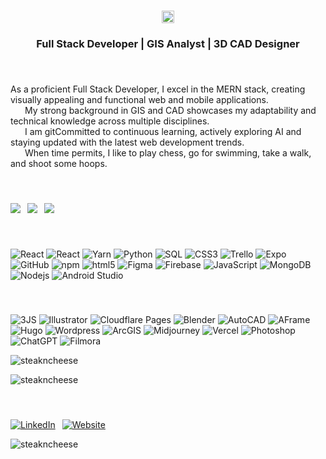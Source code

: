 <h1 align="center"><img src="https://github.com/steakncheese/steakncheese/blob/main/assets/name.png?raw=true" style="height:20px;" /></h1>
<h3 align="center">Full Stack Developer | GIS Analyst | 3D CAD Designer</h3>
<!-- About Me -->
<h3 align="left"><img src="https://github.com/steakncheese/steakncheese/blob/main/assets/aboutme.png?raw=true" style="height:15px;" /></h3>

As a proficient Full Stack Developer, I excel in the MERN stack, creating visually appealing and functional web and mobile applications.
<br>
<img src="https://github.com/steakncheese/steakncheese/blob/main/assets/blue-materia.png?raw=true" style="height:12px;" />
 My strong background in GIS and CAD showcases my adaptability and technical knowledge across multiple disciplines.
<br>
<img src="https://github.com/steakncheese/steakncheese/blob/main/assets/green-materia.png?raw=true" style="height:12px" />
 I am gitCommitted to continuous learning, actively exploring AI and staying updated with the latest web development trends.
<br>
<img src="https://github.com/steakncheese/steakncheese/blob/main/assets/yellow-materia.png?raw=true" style="height:12px" />
 When time permits, I like to play chess, go for swimming, take a walk, and shoot some hoops.

<!-- Projects -->
<h3 align="left"><img src="https://github.com/steakncheese/steakncheese/blob/main/assets/projects.png?raw=true" style="height:15px;" /></h3>
<a href="https://github.com/jaredhud/QuikDine-mobile">
<img src="https://img.shields.io/badge/Github%20-quikdine%20%E2%86%92-gray.svg?colorA=655BE1&colorB=4F44D6&style=for-the-badge"/></a> 
<a href="https://github.com/huynhtk80/project_2_potluckers">
<img src="https://img.shields.io/badge/Github%20-potlucker%20%E2%86%92-gray.svg?colorA=655BE1&colorB=4F44D6&style=for-the-badge"/></a> 
<a href="https://www.potlucker.ca">
<img src="https://img.shields.io/badge/Website%20-potlucker%20%E2%86%92-gray.svg?colorA=61c265&colorB=4CAF50&style=for-the-badge"/></a>
<!-- Languages and Tools -->
<h3 align="left"><img src="https://github.com/steakncheese/steakncheese/blob/main/assets/languages.png?raw=true" style="height:15px;" /></h3>
<p>
  <img alt="React" src="https://img.shields.io/badge/-React-45b8d8?style=flat-square&logo=react&logoColor=white" />
  <img alt="React" src="https://img.shields.io/badge/-React Native-0088CC?style=flat-square&logo=react&logoColor=white" />
  <img alt="Yarn" src="https://img.shields.io/badge/-Yarn-2C8EBB?style=flat-square&logo=yarn&logoColor=white" />
  <img alt="Python" src="https://img.shields.io/badge/-Python-3776AB?style=flat-square&logo=python&logoColor=white" />
  <img alt="SQL" src="https://img.shields.io/badge/-MySQL-4479A1?style=flat-square&logo=&logoColor=white" />
  <img alt="CSS3" src="https://img.shields.io/badge/-CSS3-1572B6?style=flat-square&logo=css3&logoColor=white" />
  <img alt="Trello" src="https://img.shields.io/badge/-Trello-0052CC?style=flat-square&logo=Trello&logoColor=white" />
  <img alt="Expo" src="https://img.shields.io/badge/-Expo-5849BE?style=flat-square&logo=Expo&logoColor=white" />
  <img alt="GitHub" src="https://img.shields.io/badge/-GitHub-764ABC?style=flat-square&logo=git&logoColor=white" />
  <img alt="npm" src="https://img.shields.io/badge/-NPM-CB3837?style=flat-square&logo=npm&logoColor=white" />
  <img alt="html5" src="https://img.shields.io/badge/-HTML5-E34F26?style=flat-square&logo=html5&logoColor=white" />
  <img alt="Figma" src="https://img.shields.io/badge/-Figma-F24E1E?style=flat-square&logo=Figma&logoColor=white" />
  <img alt="Firebase" src="https://img.shields.io/badge/-Firebase-FFCA28?style=flat-square&logo=Firebase&logoColor=red" />
  <img alt="JavaScript" src="https://img.shields.io/badge/-JavaScript-F7DF1E?style=flat-square&logo=Node.js&logoColor=black" />
  <img alt="MongoDB" src="https://img.shields.io/badge/-MongoDB-13aa52?style=flat-square&logo=mongodb&logoColor=white" />
  <img alt="Nodejs" src="https://img.shields.io/badge/-Nodejs-43853d?style=flat-square&logo=Node.js&logoColor=white" />
  <img alt="Android Studio" src="https://img.shields.io/badge/-Android Studio-006400?style=flat-square&logo=Android Studio&logoColor=white" />
</p>
<!-- Extra Skills -->
<h3 align="left"><img src="https://github.com/steakncheese/steakncheese/blob/main/assets/extraskills.png?raw=true" style="height:15px;" /></h3>
<p>
  <img alt="3JS" src="https://img.shields.io/badge/-3JS-efda4d?style=flat-square&logo=threedotjs&logoColor=black" />
  <img alt="Illustrator" src="https://img.shields.io/badge/-Illustrator-FF9A00?style=flat-square&logo=adobeillustrator&logoColor=white" />
  <img alt="Cloudflare Pages" src="https://img.shields.io/badge/-Cloudflare-F38020?style=flat-square&logo=cloudflarepages&logoColor=white" />
  <img alt="Blender" src="https://img.shields.io/badge/-Blender-F5792A?style=flat-square&logo=blender&logoColor=white" />
  <img alt="AutoCAD" src="https://img.shields.io/badge/-AutoCAD-ca2323?style=flat-square&logo=autodesk&logoColor=white" />
  <img alt="AFrame" src="https://img.shields.io/badge/-AFrame-eb2860?style=flat-square&logo=aframe&logoColor=white" />
  <img alt="Hugo" src="https://img.shields.io/badge/-Hugo-FF4088?style=flat-square&logo=hugo&logoColor=white" />
  <img alt="Wordpress" src="https://img.shields.io/badge/-Wordpress-21759B?style=flat-square&logo=wordpress&logoColor=white" />
  <img alt="ArcGIS" src="https://img.shields.io/badge/-ArcGIS-0573ba?style=flat-square&logo=arcgis&logoColor=white" />
  <img alt="Midjourney" src="https://img.shields.io/badge/-Midjourney-3730a3?style=flat-square&logo=&logoColor=white" />
  <img alt="Vercel" src="https://img.shields.io/badge/-Vercel-0070f3?style=flat-square&logo=vercel&logoColor=white" />
  <img alt="Photoshop" src="https://img.shields.io/badge/-Photoshop-31A8FF?style=flat-square&logo=adobephotoshop&logoColor=white" />
  <img alt="ChatGPT" src="https://img.shields.io/badge/-ChatGPT-74a89b?style=flat-square&logo=openai&logoColor=white" />
  <img alt="Filmora" src="https://img.shields.io/badge/-Filmora-50e3c2?style=flat-square&logo=&logoColor=white" />
</p>


<!-- GitHub Stats -->
<p><img align="center" src="https://github-readme-streak-stats.herokuapp.com/?user=steakncheese&theme=gotham" alt="steakncheese" /></p>
<p> <img src="https://github-readme-stats-7bj688jbs-steakncheese.vercel.app/api?username=steakncheese&theme=gotham" alt="steakncheese" />
<!-- Contact Me -->
<h3 align="left"><img src="https://github.com/steakncheese/steakncheese/blob/main/assets/contactme.png?raw=true" style="height:15px;" /></h3>
<p> <a href="https://www.linkedin.com/in/romellbermundo/" target="_blank"><img alt="LinkedIn" src="https://img.shields.io/badge/linkedin-%230077B5.svg?&style=for-the-badge&logo=linkedin&logoColor=white" /></a>  <a href="https://romellbermundo.com" target="_blank"><img alt="Website" src="https://img.shields.io/badge/Website-565656?&style=for-the-badge&logo=googlechrome&logoColor=white" /></a>
</p>

<p align="left"> <img src="https://komarev.com/ghpvc/?username=steakncheese&label=Profile%20views&color=0e75b6&style=flat" alt="steakncheese" /> </p>
